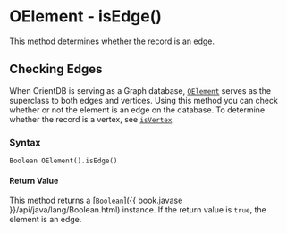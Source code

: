 
# OElement - isEdge()

This method determines whether the record is an edge.

## Checking Edges

When OrientDB is serving as a Graph database, [`OElement`](../OElement.md) serves as the superclass to both edges and vertices.  Using this method you can check whether or not the element is an edge on the database.  To determine whether the record is a vertex, see [`isVertex`](isVertex.md).

### Syntax

```
Boolean OElement().isEdge()
```

#### Return Value

This method returns a [`Boolean`]({{ book.javase }}/api/java/lang/Boolean.html) instance.  If the return value is `true`, the element is an edge.

